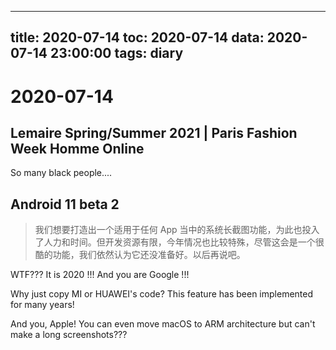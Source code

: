
---
title: 2020-07-14
toc: 2020-07-14
data: 2020-07-14 23:00:00
tags: diary
---


# 2020-07-14

## Lemaire Spring/Summer 2021 | Paris Fashion Week Homme Online

So many black people....

## Android 11 beta 2

> 我们想要打造出一个适用于任何 App 当中的系统长截图功能，为此也投入了人力和时间。但开发资源有限，今年情况也比较特殊，尽管这会是一个很酷的功能，我们依然认为它还没准备好。以后再说吧。



WTF??? It is 2020 !!! And you are Google !!!

 Why just copy MI or HUAWEI's code? This feature has been implemented for many years!

And you, Apple! You can even move macOS to ARM architecture but can't make a long screenshots???

